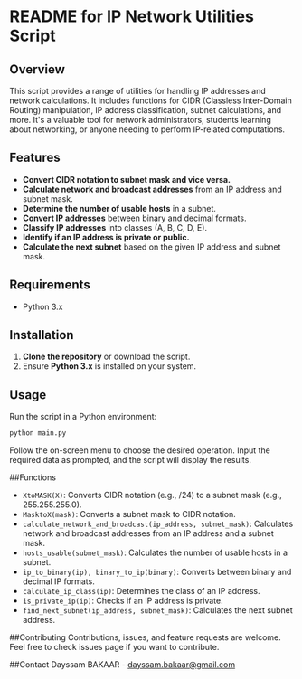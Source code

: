 # README for IP Network Utilities Script

## Overview
This script provides a range of utilities for handling IP addresses and network calculations. It includes functions for CIDR (Classless Inter-Domain Routing) manipulation, IP address classification, subnet calculations, and more. It's a valuable tool for network administrators, students learning about networking, or anyone needing to perform IP-related computations.

## Features
- **Convert CIDR notation to subnet mask and vice versa.**
- **Calculate network and broadcast addresses** from an IP address and subnet mask.
- **Determine the number of usable hosts** in a subnet.
- **Convert IP addresses** between binary and decimal formats.
- **Classify IP addresses** into classes (A, B, C, D, E).
- **Identify if an IP address is private or public.**
- **Calculate the next subnet** based on the given IP address and subnet mask.

## Requirements
- Python 3.x

## Installation
1. **Clone the repository** or download the script.
2. Ensure **Python 3.x** is installed on your system.

## Usage
Run the script in a Python environment:
```bash
python main.py
```
Follow the on-screen menu to choose the desired operation. Input the required data as prompted, and the script will display the results.

##Functions
- `XtoMASK(X)`: Converts CIDR notation (e.g., /24) to a subnet mask (e.g., 255.255.255.0).
- `MasktoX(mask)`: Converts a subnet mask to CIDR notation.
- `calculate_network_and_broadcast(ip_address, subnet_mask)`: Calculates network and broadcast addresses from an IP address and a subnet mask.
- `hosts_usable(subnet_mask)`: Calculates the number of usable hosts in a subnet.
- `ip_to_binary(ip), binary_to_ip(binary)`: Converts between binary and decimal IP formats.
- `calculate_ip_class(ip)`: Determines the class of an IP address.
- `is_private_ip(ip)`: Checks if an IP address is private.
- `find_next_subnet(ip_address, subnet_mask)`: Calculates the next subnet address.

##Contributing
Contributions, issues, and feature requests are welcome. Feel free to check issues page if you want to contribute.

##Contact
Dayssam BAKAAR - dayssam.bakaar@gmail.com
